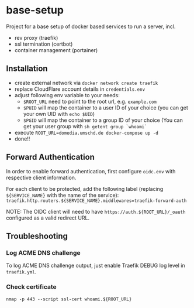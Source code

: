 # base-setup

Project for a base setup of docker based services to run a server, incl.

- rev proxy (traefik)
- ssl termination (certbot)
- container management (portainer)

## Installation

- create external network via `docker network create traefik`
- replace CloudFlare account details in `credentials.env`
- adjust following env variable to your needs:
  - `$ROOT_URL` need to point to the root url, e.g. `example.com`
  - `$PUID` will map the container to a user ID of your choice (you can get your own UID with `echo $UID`)
  - `$PGID` will map the container to a group ID of your choice (You can get your user group with
  `` sh getent group `whoami` ``
  <!-- - get first certificate with `ROOT_URL=domedia.umschd.de docker-compose run --entrypoint=/initial_start.sh certbot` -->
- execute `ROOT_URL=domedia.umschd.de docker-compose up -d`
- done!!

## Forward Authentication

In order to enable forward authentication, first configure `oidc.env` with respective client information.

For each client to be protected, add the following label (replacing `${SERVICE_NAME}` with the name of the service):
`traefik.http.routers.${SERVICE_NAME}.middlewares=traefik-forward-auth`

NOTE: The OIDC client will need to have `https://auth.${ROOT_URL}/_oauth` configured as a valid redirect URL.

## Troubleshooting

### Log ACME DNS challenge

To log ACME DNS challenge output, just enable Traefik DEBUG log level in `traefik.yml`.

### Check certificate

`nmap -p 443 --script ssl-cert whoami.${ROOT_URL}`
